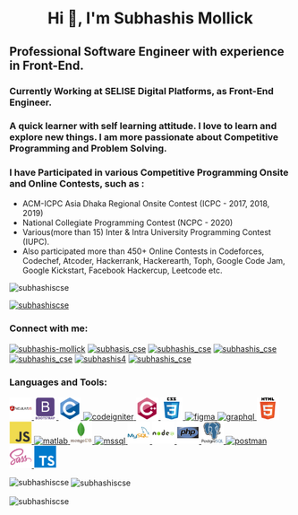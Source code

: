 <h1 align="center">Hi 👋, I'm Subhashis Mollick</h1>
<h2> Professional Software Engineer with experience in Front-End. </h2>
<h3> Currently Working at SELISE Digital Platforms, as Front-End Engineer.</h3>
<h3> A quick learner with self learning attitude. I love to learn and explore new things. I am more passionate about Competitive Programming and Problem Solving.</h3>
<h3> I have Participated in various Competitive Programming Onsite and Online Contests, such as :</h3>
<ul>
<li>ACM-ICPC Asia Dhaka Regional Onsite Contest (ICPC - 2017, 2018, 2019)</li>
<li>National Collegiate Programming Contest (NCPC - 2020)</li>
<li>Various(more than 15) Inter &amp; Intra University Programming Contest (IUPC).</li>
<li>Also participated more than 450+ Online Contests in Codeforces, Codechef, Atcoder, Hackerrank, Hackerearth, Toph, Google Code Jam, Google Kickstart, Facebook Hackercup, Leetcode etc.</li>
</ul>

<p align="left"> <img src="https://komarev.com/ghpvc/?username=subhashiscse&label=Profile%20views&color=0e75b6&style=flat" alt="subhashiscse" /> </p>

<p align="left"> <a href="https://github.com/ryo-ma/github-profile-trophy"><img src="https://github-profile-trophy.vercel.app/?username=subhashiscse" alt="subhashiscse" /></a> </p>

<h3 align="left">Connect with me:</h3>
<p align="left">
<a href="https://www.linkedin.com/in/subhashis-mollick/" target="blank"><img align="center" src="https://raw.githubusercontent.com/rahuldkjain/github-profile-readme-generator/neutral-icons/src/images/icons/Social/linked-in-alt.svg" alt="subhashis-mollick" height="30" width="40" /></a>
<a href="https://www.codechef.com/users/subhasis_cse" target="blank"><img align="center" src="https://cdn.jsdelivr.net/npm/simple-icons@3.1.0/icons/codechef.svg" alt="subhasis_cse" height="30" width="40" /></a>
<a href="https://www.hackerrank.com/subhashis_cse" target="blank"><img align="center" src="https://raw.githubusercontent.com/rahuldkjain/github-profile-readme-generator/neutral-icons/src/images/icons/Social/hackerrank.svg" alt="subhashis_cse" height="30" width="40" /></a>
<a href="https://codeforces.com/profile/subhashis_cse" target="blank"><img align="center" src="https://cdn.jsdelivr.net/npm/simple-icons@3.0.1/icons/codeforces.svg" alt="subhashis_cse" height="30" width="40" /></a>
<a href="https://www.leetcode.com/subhashis_cse" target="blank"><img align="center" src="https://raw.githubusercontent.com/rahuldkjain/github-profile-readme-generator/neutral-icons/src/images/icons/Social/leet-code.svg" alt="subhashis_cse" height="30" width="40" /></a>
<a href="https://www.hackerearth.com/subhashis4" target="blank"><img align="center" src="https://raw.githubusercontent.com/rahuldkjain/github-profile-readme-generator/neutral-icons/src/images/icons/Social/hackerearth.svg" alt="subhashis4" height="30" width="40" /></a>
<a href="https://auth.geeksforgeeks.org/user/subhashis_cse" target="blank"><img align="center" src="https://raw.githubusercontent.com/rahuldkjain/github-profile-readme-generator/neutral-icons/src/images/icons/Social/geeks-for-geeks.svg" alt="subhashis_cse" height="30" width="40" /></a>
</p>

<h3 align="left">Languages and Tools:</h3>
<p align="left"> <a href="https://angular.io" target="_blank"> <img src="https://raw.githubusercontent.com/devicons/devicon/master/icons/angularjs/angularjs-original-wordmark.svg" alt="angularjs" width="40" height="40"/> </a> <a href="https://getbootstrap.com" target="_blank"> <img src="https://raw.githubusercontent.com/devicons/devicon/master/icons/bootstrap/bootstrap-plain-wordmark.svg" alt="bootstrap" width="40" height="40"/> </a> <a href="https://www.cprogramming.com/" target="_blank"> <img src="https://raw.githubusercontent.com/devicons/devicon/master/icons/c/c-original.svg" alt="c" width="40" height="40"/> </a> <a href="https://codeigniter.com" target="_blank"> <img src="https://cdn.worldvectorlogo.com/logos/codeigniter.svg" alt="codeigniter" width="40" height="40"/> </a> <a href="https://www.w3schools.com/cpp/" target="_blank"> <img src="https://raw.githubusercontent.com/devicons/devicon/master/icons/cplusplus/cplusplus-original.svg" alt="cplusplus" width="40" height="40"/> </a> <a href="https://www.w3schools.com/css/" target="_blank"> <img src="https://raw.githubusercontent.com/devicons/devicon/master/icons/css3/css3-original-wordmark.svg" alt="css3" width="40" height="40"/> </a> <a href="https://www.figma.com/" target="_blank"> <img src="https://www.vectorlogo.zone/logos/figma/figma-icon.svg" alt="figma" width="40" height="40"/> </a> <a href="https://graphql.org" target="_blank"> <img src="https://www.vectorlogo.zone/logos/graphql/graphql-icon.svg" alt="graphql" width="40" height="40"/> </a> <a href="https://www.w3.org/html/" target="_blank"> <img src="https://raw.githubusercontent.com/devicons/devicon/master/icons/html5/html5-original-wordmark.svg" alt="html5" width="40" height="40"/> </a> <a href="https://developer.mozilla.org/en-US/docs/Web/JavaScript" target="_blank"> <img src="https://raw.githubusercontent.com/devicons/devicon/master/icons/javascript/javascript-original.svg" alt="javascript" width="40" height="40"/> </a> <a href="https://www.mathworks.com/" target="_blank"> <img src="https://raw.githubusercontent.com/simple-icons/simple-icons/master/icons/mathworks.svg" alt="matlab" width="40" height="40"/> </a> <a href="https://www.mongodb.com/" target="_blank"> <img src="https://raw.githubusercontent.com/devicons/devicon/master/icons/mongodb/mongodb-original-wordmark.svg" alt="mongodb" width="40" height="40"/> </a> <a href="https://www.microsoft.com/en-us/sql-server" target="_blank"> <img src="https://cdn.worldvectorlogo.com/logos/microsoft-sql-server.svg" alt="mssql" width="40" height="40"/> </a> <a href="https://www.mysql.com/" target="_blank"> <img src="https://raw.githubusercontent.com/devicons/devicon/master/icons/mysql/mysql-original-wordmark.svg" alt="mysql" width="40" height="40"/> </a> <a href="https://nodejs.org" target="_blank"> <img src="https://raw.githubusercontent.com/devicons/devicon/master/icons/nodejs/nodejs-original-wordmark.svg" alt="nodejs" width="40" height="40"/> </a> <a href="https://www.php.net" target="_blank"> <img src="https://raw.githubusercontent.com/devicons/devicon/master/icons/php/php-original.svg" alt="php" width="40" height="40"/> </a> <a href="https://www.postgresql.org" target="_blank"> <img src="https://raw.githubusercontent.com/devicons/devicon/master/icons/postgresql/postgresql-original-wordmark.svg" alt="postgresql" width="40" height="40"/> </a> <a href="https://postman.com" target="_blank"> <img src="https://www.vectorlogo.zone/logos/getpostman/getpostman-icon.svg" alt="postman" width="40" height="40"/> </a> <a href="https://sass-lang.com" target="_blank"> <img src="https://raw.githubusercontent.com/devicons/devicon/master/icons/sass/sass-original.svg" alt="sass" width="40" height="40"/> </a> <a href="https://www.typescriptlang.org/" target="_blank"> <img src="https://raw.githubusercontent.com/devicons/devicon/master/icons/typescript/typescript-original.svg" alt="typescript" width="40" height="40"/> </a> </p>

<p><img align="left" src="https://github-readme-stats.vercel.app/api/top-langs?username=subhashiscse&show_icons=true&locale=en&layout=compact" alt="subhashiscse" /></p>

<p>&nbsp;<img align="center" src="https://github-readme-stats.vercel.app/api?username=subhashiscse&show_icons=true&locale=en" alt="subhashiscse" /></p>

<p><img align="center" src="https://github-readme-streak-stats.herokuapp.com/?user=subhashiscse&" alt="subhashiscse" /></p>
